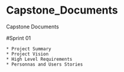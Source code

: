 # Capstone_Documents
Capstone Documents

#Sprint 01

	* Project Summary
	* Project Vision
	* High Level Requirements
	* Personnas and Users Stories
